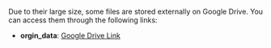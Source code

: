 Due to their large size, some files are stored externally on Google Drive. You can access them through the following links:
- **orgin_data**: [Google Drive Link](https://drive.google.com/drive/folders/1AlH7oUNOTm5ngF_imEGkuHxEEuIsy34D?usp=drive_link)
